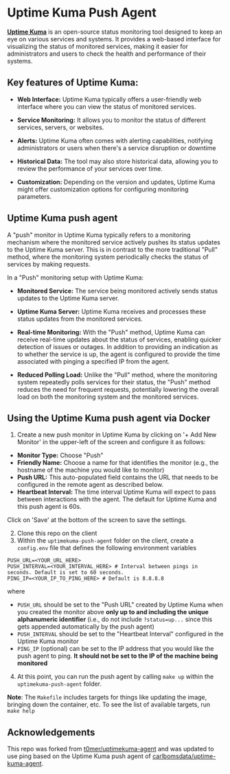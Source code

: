 # Uptime Kuma Push Agent

**[Uptime Kuma](https://github.com/louislam/uptime-kuma)** is an open-source status monitoring tool designed to keep an eye on various services and systems. It provides a web-based interface for visualizing the status of monitored services, making it easier for administrators and users to check the health and performance of their systems.

## Key features of Uptime Kuma:

* **Web Interface:** Uptime Kuma typically offers a user-friendly web interface where you can view the status of monitored services.

* **Service Monitoring:** It allows you to monitor the status of different services, servers, or websites.

* **Alerts:** Uptime Kuma often comes with alerting capabilities, notifying administrators or users when there's a service disruption or downtime

* **Historical Data:** The tool may also store historical data, allowing you to review the performance of your services over time.

* **Customization:** Depending on the version and updates, Uptime Kuma might offer customization options for configuring monitoring parameters.


## Uptime Kuma push agent 

A "push" monitor in Uptime Kuma typically refers to a monitoring mechanism where the monitored service actively pushes its status updates to the Uptime Kuma server. This is in contrast to the more traditional "Pull" method, where the monitoring system periodically checks the status of services by making requests.

In a "Push" monitoring setup with Uptime Kuma:

* **Monitored Service:** The service being monitored actively sends status updates to the Uptime Kuma server.

* **Uptime Kuma Server:** Uptime Kuma receives and processes these status updates from the monitored services.

* **Real-time Monitoring:** With the "Push" method, Uptime Kuma can receive real-time updates about the status of services, enabling quicker detection of issues or outages. In addition to providing an indication as to whether the service is up, the agent is configured to provide the time associated with pinging a specified IP from the agent.

* **Reduced Polling Load:** Unlike the "Pull" method, where the monitoring system repeatedly polls services for their status, the "Push" method reduces the need for frequent requests, potentially lowering the overall load on both the monitoring system and the monitored services.

## Using the Uptime Kuma push agent via Docker

1. Create a new push monitor in Uptime Kuma by clicking on '+ Add New Monitor' in the upper-left of the screen and configure it as follows:

* **Monitor Type:** Choose "Push"
* **Friendly Name:** Choose a name for that identifies the monitor (e.g., the hostname of the machine you would like to monitor)
* **Push URL:** This auto-populated field contains the URL that needs to be configured in the remote agent as described below.
* **Heartbeat Interval:** The time interval Uptime Kuma will expect to pass between interactions with the agent. The default for Uptime Kuma and this push agent is 60s.

Click on 'Save' at the bottom of the screen to save the settings.

2. Clone this repo on the client
3. Within the `uptimekuma-push-agent` folder on the client, create a `config.env` file that defines the following environment variables

```make
PUSH_URL=<YOUR_URL_HERE> 
PUSH_INTERVAL=<YOUR_INTERVAL_HERE> # Interval between pings in seconds. Default is set to 60 seconds.
PING_IP=<YOUR_IP_TO_PING_HERE> # Default is 8.8.8.8
```
where 

* `PUSH_URL` should be set to the "Push URL" created by Uptime Kuma when you created the monitor above **only up to and including the unique alphanumeric identifier** (i.e., do not include `?status=up...` since this gets appended automatically by the push agent)
* `PUSH_INTERVAL` should be set to the "Heartbeat Interval" configured in the Uptime Kuma monitor
* `PING_IP` (optional) can be set to the IP address that you would like the push agent to ping. **It should not be set to the IP of the machine being monitored**

4. At this point, you can run the push agent by calling `make up` within the `uptimekuma-push-agent` folder.
   

**Note**: The `Makefile` includes targets for things like updating the image, bringing down the container, etc. To see the list of available targets, run `make help`

## Acknowledgements

This repo was forked from [t0mer/uptimekuma-agent](https://github.com/t0mer/uptimekuma-agent) and was updated to use ping based on the Uptime Kuma push agent of [carlbomsdata/uptime-kuma-agent](https://github.com/carlbomsdata/uptime-kuma-agent/tree/main).
